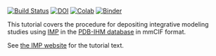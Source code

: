 [![Build Status](https://github.com/salilab/imp_deposition_tutorial/workflows/build/badge.svg?branch=main)](https://github.com/salilab/imp_deposition_tutorial/actions?query=workflow%3Abuild)
[![DOI](https://zenodo.org/badge/DOI/10.5281/zenodo.2598760.svg)](https://doi.org/10.5281/zenodo.2598760)
[![Colab](https://colab.research.google.com/assets/colab-badge.svg)](https://colab.research.google.com/github/salilab/imp_deposition_tutorial/blob/main/rnapolii/modeling/deposition-colab.ipynb)
[![Binder](https://mybinder.org/badge_logo.svg)](https://mybinder.org/v2/gh/salilab/imp_deposition_tutorial/main?filepath=rnapolii%2Fmodeling%2Fdeposition.ipynb)

This tutorial covers the procedure for depositing integrative modeling
studies using [IMP](https://integrativemodeling.org/)
in the [PDB-IHM database](https://pdb-ihm.org/) in mmCIF format.

See [the IMP website](https://integrativemodeling.org/tutorials/deposition/)
for the tutorial text.
